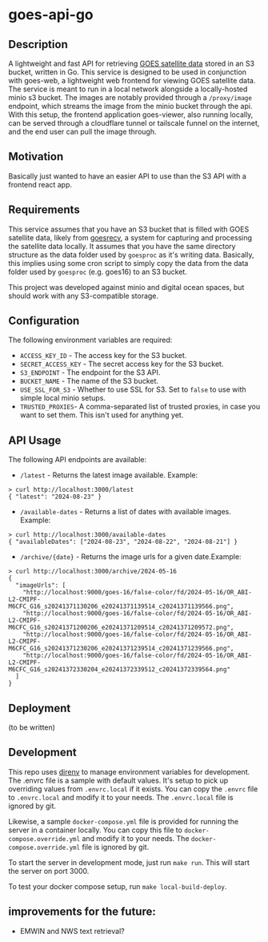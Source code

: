# goes-api-go

## Description
A lightweight and fast API for retrieving [GOES satellite data](https://www.goes-r.gov/) stored in an S3 bucket, written in Go. This service is designed to be used in conjunction with goes-web, a lightweight web frontend for viewing GOES satellite data. The service is meant to run in a local network alongside a locally-hosted minio s3 bucket. The images are notably provided through a `/proxy/image` endpoint, which streams the image from the minio bucket through the api. With this setup, the frontend application goes-viewer, also running locally, can be served through a cloudflare tunnel or tailscale funnel on the internet, and the end user can pull the image through.

## Motivation
Basically just wanted to have an easier API to use than the S3 API with a frontend react app.

## Requirements
This service assumes that you have an S3 bucket that is filled with GOES satellite data, likely from [goesrecv](https://pietern.github.io/goestools/commands/goesrecv.html), a system for capturing and processing the satellite data locally. It assumes that you have the same directory structure as the data folder used by `goesproc` as it's writing data. Basically, this implies using some cron script to simply copy the data from the data folder used by `goesproc` (e.g. goes16) to an S3 bucket.

This project was developed against minio and digital ocean spaces, but should work with any S3-compatible storage.

## Configuration
The following environment variables are required:
- `ACCESS_KEY_ID` - The access key for the S3 bucket.
- `SECRET_ACCESS_KEY` - The secret access key for the S3 bucket.
- `S3_ENDPOINT` - The endpoint for the S3 API.
- `BUCKET_NAME` - The name of the S3 bucket.
- `USE_SSL_FOR_S3` - Whether to use SSL for S3. Set to `false` to use with simple local minio setups.
- `TRUSTED_PROXIES`- A comma-separated list of trusted proxies, in case you want to set them. This isn't used for anything yet.

## API Usage
The following API endpoints are available:
- `/latest` - Returns the latest image available. Example:
```shell
> curl http://localhost:3000/latest
{ "latest": "2024-08-23" }
```
- `/available-dates` - Returns a list of dates with available images. Example:
```shell
> curl http://localhost:3000/available-dates
{ "availableDates": ["2024-08-23", "2024-08-22", "2024-08-21"] }
```
- `/archive/{date}` - Returns the image urls for a given date.Example:
```shell
> curl http://localhost:3000/archive/2024-05-16
{
  "imageUrls": [
    "http://localhost:9000/goes-16/false-color/fd/2024-05-16/OR_ABI-L2-CMIPF-M6CFC_G16_s20241371130206_e20241371139514_c20241371139566.png",
    "http://localhost:9000/goes-16/false-color/fd/2024-05-16/OR_ABI-L2-CMIPF-M6CFC_G16_s20241371200206_e20241371209514_c20241371209572.png",
    "http://localhost:9000/goes-16/false-color/fd/2024-05-16/OR_ABI-L2-CMIPF-M6CFC_G16_s20241371230206_e20241371239514_c20241371239566.png",
    "http://localhost:9000/goes-16/false-color/fd/2024-05-16/OR_ABI-L2-CMIPF-M6CFC_G16_s20241372330204_e20241372339512_c20241372339564.png"
  ]
}
```

## Deployment
(to be written)

## Development
This repo uses [direnv](https://direnv.net/) to manage environment variables for development. The .envrc file is a sample with default values. It's setup to pick up overriding values from `.envrc.local` if it exists. You can copy the `.envrc` file to `.envrc.local` and modify it to your needs. The `.envrc.local` file is ignored by git.

Likewise, a sample `docker-compose.yml` file is provided for running the server in a container locally. You can copy this file to `docker-compose.override.yml` and modify it to your needs. The `docker-compose.override.yml` file is ignored by git.

To start the server in development mode, just run `make run`. This will start the server on port 3000.

To test your docker compose setup, run `make local-build-deploy`.

## improvements for the future:
- EMWIN and NWS text retrieval?